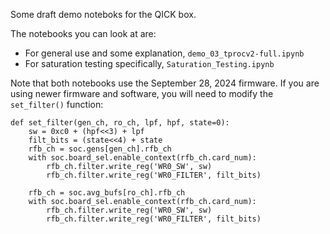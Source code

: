 Some draft demo noteboks for the QICK box.

The notebooks you can look at are:
* For general use and some explanation, `demo_03_tprocv2-full.ipynb`
* For saturation testing specifically, `Saturation_Testing.ipynb`

Note that both notebooks use the September 28, 2024 firmware. If you are using newer firmware and software, 
you will need to modify the `set_filter()` function:

```
def set_filter(gen_ch, ro_ch, lpf, hpf, state=0):
    sw = 0xc0 + (hpf<<3) + lpf
    filt_bits = (state<<4) + state
    rfb_ch = soc.gens[gen_ch].rfb_ch
    with soc.board_sel.enable_context(rfb_ch.card_num):
        rfb_ch.filter.write_reg('WR0_SW', sw)
        rfb_ch.filter.write_reg('WR0_FILTER', filt_bits)

    rfb_ch = soc.avg_bufs[ro_ch].rfb_ch
    with soc.board_sel.enable_context(rfb_ch.card_num):
        rfb_ch.filter.write_reg('WR0_SW', sw)
        rfb_ch.filter.write_reg('WR0_FILTER', filt_bits)
```
